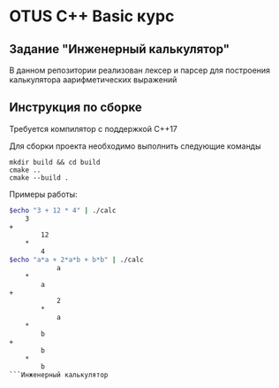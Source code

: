 # OTUS C++ Basic курс

## Задание "Инженерный калькулятор"

В данном репозитории реализован лексер и парсер для построения калькулятора аарифметических выражений

## Инструкция по сборке

Требуется компилятор с поддержкой C++17

Для сборки проекта необходимо выполнить следующие команды
```
mkdir build && cd build
cmake ..
cmake --build .
```

Примеры работы:
```bash
$echo "3 + 12 * 4" | ./calc
	3
+
		12
	*
		4
$echo "a*a + 2*a*b + b*b" | ./calc
			a
	*
		a
+
			2
		*
			a
	*
		b
+
		b
	*
		b
```Инженерный калькулятор
